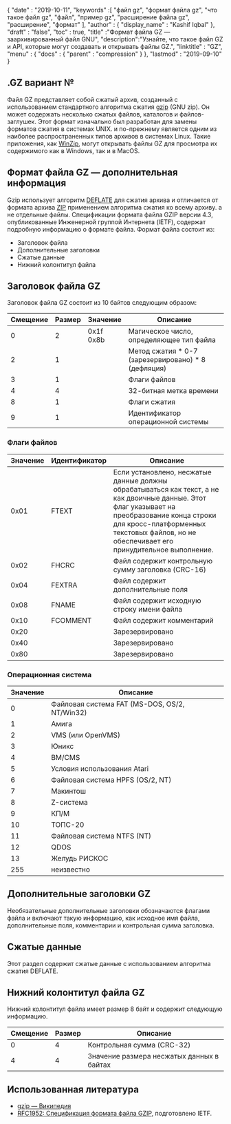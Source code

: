 {
  "date" : "2019-10-11",
  "keywords" :[ "файл gz", "формат файла gz", "что такое файл gz", "файл", "пример gz", "расширение файла gz", "расширение", "формат" ],
  "author" : {
    "display_name" : "Kashif Iqbal"
},
  "draft" : "false",
  "toc" : true,
  "title" :"Формат файла GZ — заархивированный файл GNU",
  "description":"Узнайте, что такое файл GZ и API, которые могут создавать и открывать файлы GZ.",
  "linktitle" : "GZ",
  "menu" : {
    "docs" : {
      "parent" : "compression"
}
},
  "lastmod" : "2019-09-10"
}

## .GZ вариант №

Файл GZ представляет собой сжатый архив, созданный с использованием стандартного алгоритма сжатия [gzip](https://en.wikipedia.org/wiki/Gzip) (GNU zip). Он может содержать несколько сжатых файлов, каталогов и файлов-заглушек. Этот формат изначально был разработан для замены форматов сжатия в системах UNIX. и по-прежнему является одним из наиболее распространенных типов архивов в системах Linux. Такие приложения, как [WinZip](https://www.winzip.com/en/), могут открывать файлы GZ для просмотра их содержимого как в Windows, так и в MacOS.

## Формат файла GZ — дополнительная информация

Gzip использует алгоритм [DEFLATE](https://en.wikipedia.org/wiki/DEFLATE) для сжатия архива и отличается от формата архива [ZIP](/ru/compression/zip/) применением алгоритма сжатия ко всему архиву. а не отдельные файлы. Спецификации формата файла GZIP версии 4.3, опубликованные Инженерной группой Интернета (IETF), содержат подробную информацию о формате файла. Формат файла состоит из:

* Заголовок файла
* Дополнительные заголовки
* Сжатые данные
* Нижний колонтитул файла

## Заголовок файла GZ ##

Заголовок файла GZ состоит из 10 байтов следующим образом:

|Смещение|Размер|Значение|Описание
---|---|---|---|
|0|2|0x1f 0x8b|Магическое число, определяющее тип файла
|2|1| |Метод сжатия * 0-7 (зарезервировано) * 8 (дефляция)
|3|1| |Флаги файлов
|4|4| |32-битная метка времени
|8|1| |Флаги сжатия
|9|1| |Идентификатор операционной системы

### Флаги файлов ###

|Значение|Идентификатор|Описание
---|---|---|
|0x01|FTEXT|Если установлено, несжатые данные должны обрабатываться как текст, а не как двоичные данные. Этот флаг указывает на преобразование конца строки для кросс-платформенных текстовых файлов, но не обеспечивает его принудительное выполнение.
|0x02|FHCRC|Файл содержит контрольную сумму заголовка (CRC-16)
|0x04|FEXTRA|Файл содержит дополнительные поля
|0x08|FNAME|Файл содержит исходную строку имени файла
|0x10|FCOMMENT|Файл содержит комментарий
|0x20| |Зарезервировано
|0x40| |Зарезервировано
|0x80| |Зарезервировано

### Операционная система ###

|Значение|Описание
---|---|
|0|Файловая система FAT (MS-DOS, OS/2, NT/Win32)
|1|Амига
|2|VMS (или OpenVMS)
|3|Юникс
|4|ВМ/CMS
|5|Условия использования Atari
|6|Файловая система HPFS (OS/2, NT)
|7|Макинтош
|8|Z-система
|9|КП/М
|10|ТОПС-20
|11|Файловая система NTFS (NT)
|12|QDOS
|13|Желудь РИСКОС
|255|неизвестно

## Дополнительные заголовки GZ ##

Необязательные дополнительные заголовки обозначаются флагами файла и включают такую информацию, как исходное имя файла, дополнительные поля, комментарии и контрольная сумма заголовка.

## Сжатые данные ##

Этот раздел содержит сжатые данные с использованием алгоритма сжатия DEFLATE.

## Нижний колонтитул файла GZ ##

Нижний колонтитул файла имеет размер 8 байт и содержит следующую информацию.

|Смещение|Размер|Описание
---|---|---|
|0|4|Контрольная сумма (CRC-32)
|4|4|Значение размера несжатых данных в байтах

## Использованная литература ##

* [gzip — Википедия](https://en.wikipedia.org/wiki/Gzip)
* [RFC1952: Спецификация формата файла GZIP](https://datatracker.ietf.org/doc/html/rfc1952), подготовлено IETF.

